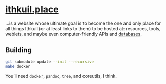 # [ithkuil.place](https://ithkuil.place/)

…is a website whose ultimate goal is to become the one and only place
for all things Ithkuil (or at least links to them) to be hosted at:
resources, tools, weblets, and maybe even computer-friendly APIs and
[databases](https://github.com/Philosophical-Language-Group/NILDB). 

## Building

```bash
git submodule update --init --recursive
make docker
```

You’ll need `docker`, `pandoc`, `tree`, and coreutils, I think.
